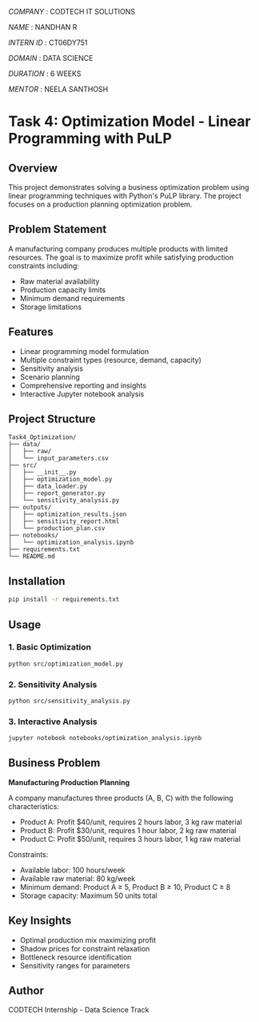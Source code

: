 *COMPANY* : CODTECH IT SOLUTIONS

*NAME* : NANDHAN R

*INTERN ID* : CT06DY751

*DOMAIN* : DATA SCIENCE

*DURATION* : 6 WEEKS

*MENTOR* : NEELA SANTHOSH

# Task 4: Optimization Model - Linear Programming with PuLP

## Overview
This project demonstrates solving a business optimization problem using linear programming techniques with Python's PuLP library. The project focuses on a production planning optimization problem.

## Problem Statement
A manufacturing company produces multiple products with limited resources. The goal is to maximize profit while satisfying production constraints including:
- Raw material availability
- Production capacity limits
- Minimum demand requirements
- Storage limitations

## Features
- Linear programming model formulation
- Multiple constraint types (resource, demand, capacity)
- Sensitivity analysis
- Scenario planning
- Comprehensive reporting and insights
- Interactive Jupyter notebook analysis

## Project Structure
```
Task4_Optimization/
├── data/
│   ├── raw/
│   └── input_parameters.csv
├── src/
│   ├── __init__.py
│   ├── optimization_model.py
│   ├── data_loader.py
│   ├── report_generator.py
│   └── sensitivity_analysis.py
├── outputs/
│   ├── optimization_results.json
│   ├── sensitivity_report.html
│   └── production_plan.csv
├── notebooks/
│   └── optimization_analysis.ipynb
├── requirements.txt
└── README.md
```

## Installation
```bash
pip install -r requirements.txt
```

## Usage

### 1. Basic Optimization
```bash
python src/optimization_model.py
```

### 2. Sensitivity Analysis
```bash
python src/sensitivity_analysis.py
```

### 3. Interactive Analysis
```bash
jupyter notebook notebooks/optimization_analysis.ipynb
```

## Business Problem
**Manufacturing Production Planning**

A company manufactures three products (A, B, C) with the following characteristics:
- Product A: Profit $40/unit, requires 2 hours labor, 3 kg raw material
- Product B: Profit $30/unit, requires 1 hour labor, 2 kg raw material  
- Product C: Profit $50/unit, requires 3 hours labor, 1 kg raw material

Constraints:
- Available labor: 100 hours/week
- Available raw material: 80 kg/week
- Minimum demand: Product A ≥ 5, Product B ≥ 10, Product C ≥ 8
- Storage capacity: Maximum 50 units total

## Key Insights
- Optimal production mix maximizing profit
- Shadow prices for constraint relaxation
- Bottleneck resource identification
- Sensitivity ranges for parameters

## Author
CODTECH Internship - Data Science Track
